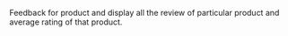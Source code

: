 Feedback for product and display all the review of particular product and  average rating of that product.
